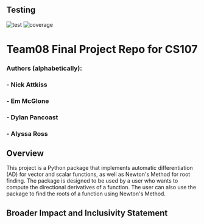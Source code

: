 ## Testing
![test](https://code.harvard.edu/CS107/team08/actions/workflows/test.yml/badge.svg)
![coverage](https://code.harvard.edu/CS107/team08/actions/workflows/coverage.yml/badge.svg)

# Team08 Final Project Repo for CS107
### Authors (alphabetically):
###   - Nick Attkiss
###   - Em McGlone
###   - Dylan Pancoast
###   - Alyssa Ross

## Overview
This project is a Python package that implements automatic differentiation (AD) for vector and scalar functions, as well as Newton's Method for root finding. The package is designed to be used by a user who wants to compute the directional derivatives of a function. The user can also use the package to find the roots of a function using Newton's Method.

## Broader Impact and Inclusivity Statement


